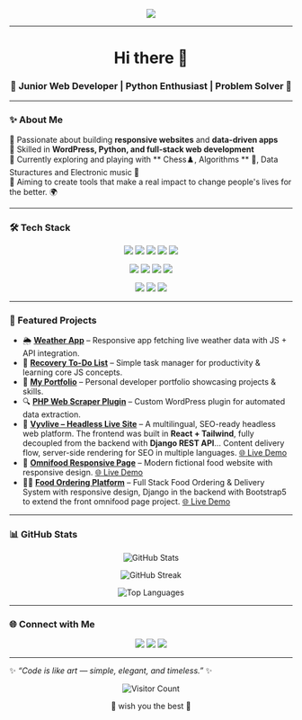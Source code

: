 <!-- Banner -->
<p align="center">
  <img src="https://capsule-render.vercel.app/api?type=waving&color=gradient&height=200&section=header&text=Mahmoud%20Zughbor%20💎&fontSize=40&fontAlignY=35&desc=Web%20Developer%20|%20Python%20Enthusiast%20|%20Problem%20Solver&descAlignY=55&descAlign=50" />
</p>

---

<h1 align="center">Hi there 👋</h1>
<h3 align="center">💎 Junior Web Developer | Python Enthusiast | Problem Solver 💎</h3>

---

### ✨ About Me  
🔹 Passionate about building **responsive websites** and **data-driven apps**  
🔹 Skilled in **WordPress, Python, and full-stack web development**  
🔹 Currently exploring and playing with ** Chess♟️, Algorithms ** 🎰, Data Sturactures and Electronic music 🎹  
🔹 Aiming to create tools that make a real impact to change people's lives for the better. 🌍  

---

### 🛠️ Tech Stack  

<p align="center">
  <!-- Languages -->
  <img src="https://img.shields.io/badge/Python-3776AB?style=for-the-badge&logo=python&logoColor=white"/>
  <img src="https://img.shields.io/badge/JavaScript-F7DF1E?style=for-the-badge&logo=javascript&logoColor=black"/>
  <img src="https://img.shields.io/badge/PHP-777BB4?style=for-the-badge&logo=php&logoColor=white"/>
  <img src="https://img.shields.io/badge/HTML5-E34F26?style=for-the-badge&logo=html5&logoColor=white"/>
  <img src="https://img.shields.io/badge/CSS3-1572B6?style=for-the-badge&logo=css3&logoColor=white"/>
</p>

<p align="center">
  <!-- Frameworks -->
  <img src="https://img.shields.io/badge/React-20232A?style=for-the-badge&logo=react&logoColor=61DAFB"/>
  <img src="https://img.shields.io/badge/Django-092E20?style=for-the-badge&logo=django&logoColor=white"/>
  <img src="https://img.shields.io/badge/Flask-000000?style=for-the-badge&logo=flask&logoColor=white"/>
  <img src="https://img.shields.io/badge/WordPress-21759B?style=for-the-badge&logo=wordpress&logoColor=white"/>
</p>

<p align="center">
  <!-- Databases -->
  <img src="https://img.shields.io/badge/MySQL-005C84?style=for-the-badge&logo=mysql&logoColor=white"/>
  <img src="https://img.shields.io/badge/PostgreSQL-316192?style=for-the-badge&logo=postgresql&logoColor=white"/>
  <img src="https://img.shields.io/badge/SQLite-07405E?style=for-the-badge&logo=sqlite&logoColor=white"/>
</p>

---

### 🚀 Featured Projects  

- 🌦️ **[Weather App](https://github.com/mzughbor/Weather-app-js-project)** – Responsive app fetching live weather data with JS + API integration.  
- 📝 **[Recovery To-Do List](https://github.com/mzughbor/recovery-p-c02-s10-toDoList)** – Simple task manager for productivity & learning core JS concepts.  
- 🎨 **[My Portfolio](https://github.com/mzughbor/portfolio)** – Personal developer portfolio showcasing projects & skills.  
- 🔍 **[PHP Web Scraper Plugin](https://github.com/mzughbor/WeScraper)** – Custom WordPress plugin for automated data extraction.  
- 🎥 **[Vyvlive – Headless Live Site](https://vyvlive.com/ar)** –  A multilingual, SEO-ready headless web platform. The frontend was built in **React + Tailwind**, fully decoupled from the backend with **Django REST API**... Content delivery flow, server-side rendering for SEO in multiple languages. [🌐 Live Demo](https://vyvlive.com)
- 🍔 **[Omnifood Responsive Page](https://github.com/mzughbor/recovery-p-c01-s08-omnifood-project-responsive-version)** – Modern fictional food website with responsive design. [🌐 Live Demo](https://mzughbor.github.io/recovery-p-c01-s08-omnifood-project-responsive-version/index.html)
- 🍔🍔 **[Food Ordering Platform](https://github.com/mzughbor/Food-Ordering-Platform)** – Full Stack Food Ordering & Delivery System with responsive design, Django in the backend with Bootstrap5 to extend the front omnifood page project. [🌐 Live Demo](https://mzughbor.duckdns.org/food-delivery-pro/)

---

### 📊 GitHub Stats  

<p align="center">
  <img src="https://github-readme-stats.vercel.app/api?username=mzughbor&show_icons=true&theme=tokyonight" alt="GitHub Stats" />
</p>

<p align="center">
  <img src="https://github-readme-streak-stats.herokuapp.com/?user=mzughbor&theme=tokyonight" alt="GitHub Streak" />
</p>

<p align="center">
  <img src="https://github-readme-stats.vercel.app/api/top-langs/?username=mzughbor&layout=compact&theme=tokyonight" alt="Top Languages" />
</p>

---

### 🌐 Connect with Me  

<p align="center">
  <a href="mailto:mzughbor@gmail.com"><img src="https://img.shields.io/badge/Email-D14836?style=for-the-badge&logo=gmail&logoColor=white"/></a>
  <a href="https://www.linkedin.com/in/mzughbor"><img src="https://img.shields.io/badge/LinkedIn-0077B5?style=for-the-badge&logo=linkedin&logoColor=white"/></a>
  <a href="https://github.com/mzughbor"><img src="https://img.shields.io/badge/GitHub-100000?style=for-the-badge&logo=github&logoColor=white"/></a>
</p>

---

✨ *“Code is like art — simple, elegant, and timeless.”* ✨  

<div align="center">
  <img src="https://komarev.com/ghpvc/?username=mzughbor&color=blue&style=for-the-badge&label=Visitors" alt="Visitor Count" style="vertical-align: middle;" />
  <p style="vertical-align: middle;"> 💜 wish you the best 💠</p>
</div>
